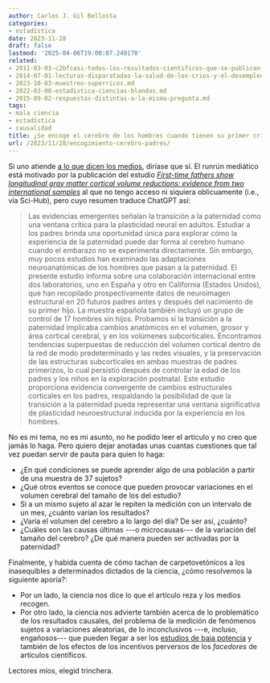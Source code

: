 ```yaml
---
author: Carlos J. Gil Bellosta
categories:
- estadística
date: 2023-11-28
draft: false
lastmod: '2025-04-06T19:00:07.249170'
related:
- 2011-03-03-c2bfcasi-todos-los-resultados-cientificos-que-se-publican-son-falsos.md
- 2014-07-01-lecturas-disparatadas-la-salud-de-los-crios-y-el-desempleo.md
- 2023-10-03-muestreo-superricos.md
- 2022-03-08-estadistica-ciencias-blandas.md
- 2015-09-02-respuestas-distintas-a-la-misma-pregunta.md
tags:
- mala ciencia
- estadística
- causalidad
title: ¿Se encoge el cerebro de los hombres cuando tienen su primer crío?
url: /2023/11/28/encogimiento-cerebro-padres/
---
```


Si uno atiende
[a lo que dicen los medios](https://www.google.com/search?q=First-time+fathers+show+longitudinal+gray+matter+cortical+volume+reductions%3A+evidence+from+two+international+samples&oq=First-time+fathers+show+longitudinal+gray+matter+cortical+volume+reductions%3A+evidence+from+two+international+samples),
diríase que sí. El runrún mediático está motivado por la publicación del estudio
[_First-time fathers show longitudinal gray matter cortical volume reductions: evidence from two international samples_](https://academic.oup.com/cercor/article-abstract/33/7/4156/6691667)
al que no tengo acceso ni siquiera oblicuamente (i.e., vía Sci-Hub), pero cuyo resumen traduce ChatGPT así:

> Las evidencias emergentes señalan la transición a la paternidad como una ventana crítica para la plasticidad neural en adultos. Estudiar a los padres brinda una oportunidad única para explorar cómo la experiencia de la paternidad puede dar forma al cerebro humano cuando el embarazo no se experimenta directamente. Sin embargo, muy pocos estudios han examinado las adaptaciones neuroanatómicas de los hombres que pasan a la paternidad. El presente estudio informa sobre una colaboración internacional entre dos laboratorios, uno en España y otro en California (Estados Unidos), que han recopilado prospectivamente datos de neuroimagen estructural en 20 futuros padres antes y después del nacimiento de su primer hijo. La muestra española también incluyó un grupo de control de 17 hombres sin hijos. Probamos si la transición a la paternidad implicaba cambios anatómicos en el volumen, grosor y área cortical cerebral, y en los volúmenes subcorticales. Encontramos tendencias superpuestas de reducción del volumen cortical dentro de la red de modo predeterminado y las redes visuales, y la preservación de las estructuras subcorticales en ambas muestras de padres primerizos, lo cual persistió después de controlar la edad de los padres y los niños en la exploración postnatal. Este estudio proporciona evidencia convergente de cambios estructurales corticales en los padres, respaldando la posibilidad de que la transición a la paternidad pueda representar una ventana significativa de plasticidad neuroestructural inducida por la experiencia en los hombres.

No es mi tema, no es mi asunto, no he podido leer el artículo y no creo que jamás lo haga. Pero quiero dejar anotadas unas cuantas cuestiones que tal vez puedan servir de pauta para quien lo haga:

* ¿En qué condiciones se puede aprender algo de una población a partir de una muestra de 37 sujetos?
* ¿Qué otros eventos se conoce que pueden provocar variaciones en el volumen cerebral del tamaño de los del estudio?
* Si a un mismo sujeto al azar le repiten la medición con un intervalo de un mes, ¿cuánto varían los resultados?
* ¿Varía el volumen del cerebro a lo largo del día? De ser así, ¿cuánto?
* ¿Cuáles son las causas últimas ---o microcausas--- de la variación del tamaño del cerebro? ¿De qué manera pueden ser activadas por la paternidad?

Finalmente, y habida cuenta de cómo tachan de carpetovetónicos a los inasequibles a determinados dictados de la ciencia, ¿cómo resolvemos la siguiente aporía?:

* Por un lado, la ciencia nos dice lo que el artículo reza y los medios recogen.
* Por otro lado, la ciencia nos advierte también acerca de lo problemático de los resultados causales, del problema de la medición de fenómenos sujetos a variaciones aleatorias, de lo inconclusivos ---e, incluso, engañosos--- que pueden llegar a ser los
[estudios de baja potencia](https://datanalytics.com/2023/09/28/potencia-tests-estadisticos/) y también de los efectos de los incentivos perversos de los _facedores_ de artículos científicos.

Lectores míos, elegid trinchera.
